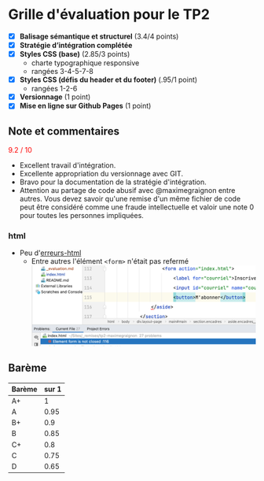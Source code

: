 # Grille d'évaluation pour le TP2
- [X] __Balisage sémantique et structurel__ (3.4/4 points)
- [X] __Stratégie d’intégration complétée__
- [X] __Styles CSS (base)__ (2.85/3 points)
  - charte typographique responsive
  - rangées 3-4-5-7-8
- [X] __Styles CSS (défis du header et du footer)__ (.95/1 point)
  - rangées 1-2-6
- [X] __Versionnage__ (1 point)
- [X] __Mise en ligne sur Github Pages__ (1 point)

## Note et commentaires
<span style='color:red'> 9.2 / 10 </span>

- Excellent travail d'intégration.
- Excellente appropriation du versionnage avec GIT.
- Bravo pour la documentation de la stratégie d'intégration.
- Attention au partage de code abusif avec @maximegraignon entre autres.
Vous devez savoir qu'une remise d'un même fichier de code peut être considéré comme une fraude intellectuelle et valoir une note 0 pour toutes les personnes impliquées.

### html
- Peu d'[erreurs-html](images/erreurs-html.png)
  - Entre autres l'élément `<form>` n'était pas refermé
  ![](images/form-pas-referme.png)

## Barème
| Barème | sur 1 |
|--------|-------|
| A+     | 1     |
| A      | 0.95  |
| B+     | 0.9   |
| B      | 0.85  |
| C+     | 0.8   |
| C      | 0.75  |
| D      | 0.65  |
